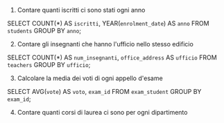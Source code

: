 1. Contare quanti iscritti ci sono stati ogni anno

SELECT COUNT(*) AS `iscritti`, YEAR(`enrolment_date`) AS `anno` 
FROM `students`
GROUP BY `anno`;

2. Contare gli insegnanti che hanno l'ufficio nello stesso edificio

SELECT COUNT(*) AS `num_insegnanti`, `office_address` AS `ufficio` 
FROM `teachers`
GROUP BY `ufficio`;

3. Calcolare la media dei voti di ogni appello d'esame

SELECT AVG(`vote`) AS `voto`, `exam_id`
FROM `exam_student`
GROUP BY `exam_id`;

4. Contare quanti corsi di laurea ci sono per ogni dipartimento